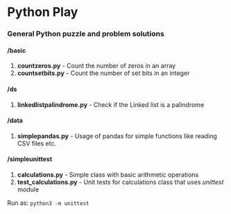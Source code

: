 # Python Play

### General Python puzzle and problem solutions

#### /basic

1. **countzeros.py** - Count the number of zeros in an array
2. **countsetbits.py** - Count the number of set bits in an integer

#### /ds

1. **linkedlistpalindrome.py** - Check if the Linked list is a palindrome

#### /data

1. **simplepandas.py** - Usage of pandas for simple functions like reading CSV files etc.

#### /simpleunittest

1. **calculations.py** - Simple class with basic arithmetic operations
2. **test_calculations.py** - Unit tests for calculations class that uses _unittest_ module

Run as: ```python3 -m unittest```
